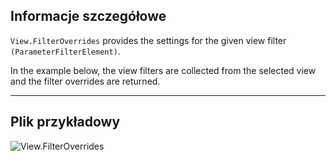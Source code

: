 ## Informacje szczegółowe
`View.FilterOverrides` provides the settings for the given view filter `(ParameterFilterElement)`.

In the example below, the view filters are collected from the selected view and the filter overrides are returned.

___
## Plik przykładowy

![View.FilterOverrides](./Revit.Elements.Views.View.FilterOverrides_img.jpg)

